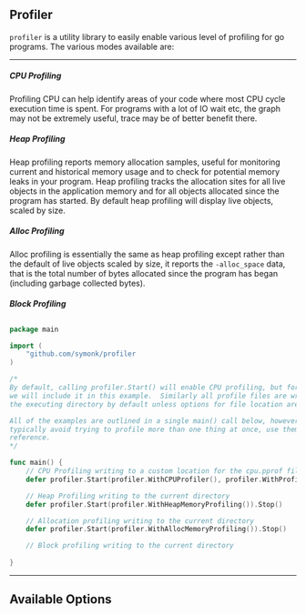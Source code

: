 ## Profiler

`profiler` is a utility library to easily enable various level of profiling for go programs.
The various modes available are:

-----

##### CPU Profiling

Profiling CPU can help identify areas of your code where most CPU cycle execution time is spent.  For
programs with a lot of IO wait etc, the graph may not be extremely useful, trace may be of
better benefit there.

##### Heap Profiling

Heap profiling reports memory allocation samples, useful for monitoring current and historical memory
usage and to check for potential memory leaks in your program.  Heap profiling tracks the allocation
sites for all live objects in the application memory and for all objects allocated since the program
has started.  By default heap profiling will display live objects, scaled by size.

##### Alloc Profiling

Alloc profiling is essentially the same as heap profiling except rather than the default of live objects
scaled by size, it reports the `-alloc_space` data, that is the total number of bytes allocated since the
program has began (including garbage collected bytes).

##### Block Profiling


## 

```go
package main

import (
    "github.com/symonk/profiler
)

/*
By default, calling profiler.Start() will enable CPU profiling, but for verbosity
we will include it in this example.  Similarly all profile files are written to
the executing directory by default unless options for file location are provided.

All of the examples are outlined in a single main() call below, however you should
typically avoid trying to profile more than one thing at once, use them as a 
reference.
*/

func main() {
    // CPU Profiling writing to a custom location for the cpu.pprof file
    defer profiler.Start(profiler.WithCPUProfiler(), profiler.WithProfileFileLocation("/tmp/profiles")).Stop()

    // Heap Profiling writing to the current directory
    defer profiler.Start(profiler.WithHeapMemoryProfiling()).Stop()

    // Allocation profiling writing to the current directory
    defer profiler.Start(profiler.WithAllocMemoryProfiling()).Stop()

    // Block profiling writing to the current directory
    
}
```

----

## Available Options



